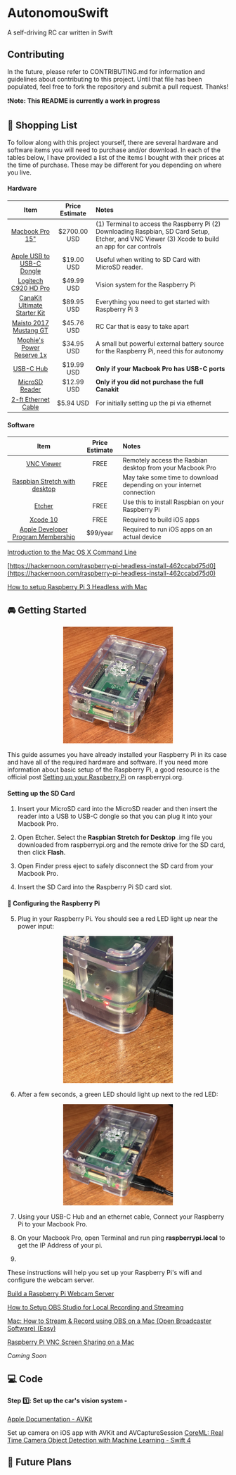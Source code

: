 # AutonomouSwift
A self-driving RC car written in Swift

## Contributing

In the future, please refer to CONTRIBUTING.md for information and guidelines about contributing to this project. Until that file has been populated, feel free to fork the repository and submit a pull request. Thanks!

❗️**Note: This README is currently a work in progress**

## 🛒 Shopping List 

To follow along with this project yourself, there are several hardware and software items you will need to purchase and/or download. In each of the tables below, I have provided a list of the items I bought with their prices at the time of purchase. These may be different for you depending on where you live.

#### Hardware

| Item            | Price Estimate | Notes |
|:---------------:|:--------------:|:----- |
| [Macbook Pro 15"](https://www.apple.com/shop/buy-mac/macbook-pro/15-inch) | $2700.00 USD | (1) Terminal to access the Raspberry Pi (2) Downloading Raspbian, SD Card Setup, Etcher, and VNC Viewer (3) Xcode to build an app for car controls |
| [Apple USB to USB-C Dongle](https://www.apple.com/shop/product/MJ1M2AM/A/usb-c-to-usb-adapter?afid=p238%7CsScygQXEW-dc_mtid_1870765e38482_pcrid_246386725857_&cid=aos-us-kwgo-pla-btb--slid--product-MJ1M2AM/A) | $19.00 USD | Useful when writing to SD Card with MicroSD reader. |
| [Logitech C920 HD Pro](https://g.co/kgs/RPcDze) | $49.99 USD   | Vision system for the Raspberry Pi |
| [CanaKit Ultimate Starter Kit](https://www.canakit.com/raspberry-pi-3-ultimate-kit.html) | $89.95 USD   | Everything you need to get started with Raspberry Pi 3 |
| [Maisto 2017 Mustang GT](https://www.amazon.com/Maisto-Variable-Control-Vehicle-Colors/dp/B01ARERJJ8) | $45.76 USD   | RC Car that is easy to take apart |
| [Mophie's Power Reserve 1x](http://www.mophie.com/shop/universal-batteries/power-reserve-1X) | $34.95 USD   | A small but powerful external battery source for the Raspberry Pi, need this for autonomy |
| [USB-C Hub](https://www.amazon.com/gp/product/B0761RZ5WJ/ref=ppx_yo_dt_b_asin_title_o00__o00_s00?ie=UTF8&psc=1) | $19.99 USD   | **Only if your Macbook Pro has USB-C ports** |
| [MicroSD Reader](https://www.amazon.com/SanDisk-MobileMate-microSD-Card-Reader/dp/B07G5JV2B5/ref=sr_1_4?s=electronics&ie=UTF8&qid=1547181191&sr=1-4&keywords=micro+sd+reader) | $12.99 USD   | **Only if you did not purchase the full Canakit** |
| [2-ft Ethernet Cable](https://www.amazon.com/dp/B0745FZKG1?ref_=Oct_DotdC_464398_5&pf_rd_p=7843ae6d-2fa5-5cee-bd9c-278d1559f803&pf_rd_s=merchandised-search-4&pf_rd_t=101&pf_rd_i=464398&pf_rd_m=ATVPDKIKX0DER&pf_rd_r=4C591FVYW323AG4DJT7N&pf_rd_r=4C591FVYW323AG4DJT7N&pf_rd_p=7843ae6d-2fa5-5cee-bd9c-278d1559f803) | $5.94 USD | For initially setting up the pi via ethernet |

#### Software

| Item            | Price Estimate | Notes |
|:---------------:|:--------------:|:----- |
| [VNC Viewer](https://www.realvnc.com/en/connect/download/viewer/) | FREE | Remotely access the Rasbian desktop from your Macbook Pro |
| [Raspbian Stretch with desktop](https://www.raspberrypi.org/downloads/raspbian/)| FREE | May take some time to download depending on your internet connection |
| [Etcher](https://www.balena.io/etcher/) | FREE | Use this to install Raspbian on your Raspberry Pi |
| [Xcode 10](https://developer.apple.com/xcode/) | FREE | Required to build iOS apps |
| [Apple Developer Program Membership](https://developer.apple.com/programs/how-it-works/) | $99/year | Required to run iOS apps on an actual device |

[Introduction to the Mac OS X Command Line](https://blog.teamtreehouse.com/introduction-to-the-mac-os-x-command-line)

[https://hackernoon.com/raspberry-pi-headless-install-462ccabd75d0](https://hackernoon.com/raspberry-pi-headless-install-462ccabd75d0)

[How to setup Raspberry Pi 3 Headless with Mac](https://medium.com/@anoopm6/how-to-setup-raspberry-pi-3-headless-with-mac-345a9e63d01b)

## 🚘 Getting Started

<p align="center"><img src="https://github.com/neilhiddink/AutonomouSwift/blob/master/Resources/pi-1.jpeg" width="250"></p>

This guide assumes you have already installed your Raspberry Pi in its case and have all of the required hardware and software. If you need more information about basic setup of the Raspberry Pi, a good resource is the official post [Setting up your Raspberry Pi](https://projects.raspberrypi.org/en/projects/raspberry-pi-setting-up/2) on raspberrypi.org.

#### Setting up the SD Card

1. Insert your MicroSD card into the MicroSD reader and then insert the reader into a USB to USB-C dongle so that you can plug it into your Macbook Pro.

2. Open Etcher. Select the **Raspbian Stretch for Desktop** .img file you downloaded from raspberrypi.org and the remote drive for the SD card, then click **Flash**.

3. Open Finder press eject to safely disconnect the SD card from your Macbook Pro. 

4. Insert the SD Card into the Raspberry Pi SD card slot.

#### 🔌 Configuring the Raspberry Pi

5. Plug in your Raspberry Pi. You should see a red LED light up near the power input:

<p align="center"><img src="https://github.com/neilhiddink/AutonomouSwift/blob/master/Resources/pi-2.jpeg" width="250"></p>

6. After a few seconds, a green LED should light up next to the red LED:

<p align="center"><img src="https://github.com/neilhiddink/AutonomouSwift/blob/master/Resources/pi-3.jpeg" width="250"></p>

7. Using your USB-C Hub and an ethernet cable, Connect your Raspberry Pi to your Macbook Pro.

8. On your Macbook Pro, open Terminal and run ping **raspberrypi.local** to get the IP Address of your pi.

9. 

These instructions will help you set up your Raspberry Pi's wifi and configure the webcam server.

[Build a Raspberry Pi Webcam Server](https://www.youtube.com/watch?v=WNKbZsrsKVs)

[How to Setup OBS Studio for Local Recording and Streaming](https://www.youtube.com/watch?v=JHVdi8hhnLw)

[Mac: How to Stream & Record using OBS on a Mac (Open Broadcaster Software) (Easy)](https://www.youtube.com/watch?v=pAdvuOI6UfU&t=331s)

[Raspberry Pi VNC Screen Sharing on a Mac](https://www.youtube.com/watch?v=2iVK8dn-6x4)

_Coming Soon_

## 💻 Code 

#### Step 1️⃣: Set up the car's vision system - 

[Apple Documentation - AVKit](https://developer.apple.com/documentation/avfoundation/cameras_and_media_capture)

Set up camera on iOS app with AVKit and AVCaptureSession
[CoreML: Real Time Camera Object Detection with Machine Learning - Swift 4](https://www.youtube.com/watch?v=p6GA8ODlnX0)



## 🔮 Future Plans


